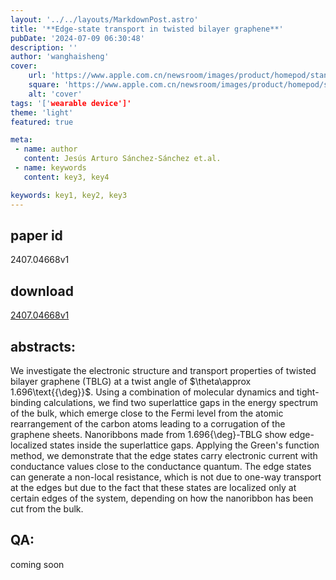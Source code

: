 ```yaml
---
layout: '../../layouts/MarkdownPost.astro'
title: '**Edge-state transport in twisted bilayer graphene**'
pubDate: '2024-07-09 06:30:48'
description: ''
author: 'wanghaisheng'
cover:
    url: 'https://www.apple.com.cn/newsroom/images/product/homepod/standard/Apple-HomePod-hero-230118_big.jpg.large_2x.jpg'
    square: 'https://www.apple.com.cn/newsroom/images/product/homepod/standard/Apple-HomePod-hero-230118_big.jpg.large_2x.jpg'
    alt: 'cover'
tags: '['wearable device']' 
theme: 'light'
featured: true

meta:
 - name: author
   content: Jesús Arturo Sánchez-Sánchez et.al.
 - name: keywords
   content: key3, key4

keywords: key1, key2, key3
---
```


## paper id
2407.04668v1
## download
[2407.04668v1](http://arxiv.org/abs/2407.04668v1)
## abstracts:
We investigate the electronic structure and transport properties of twisted bilayer graphene (TBLG) at a twist angle of $\theta\approx 1.696\text{{\deg}}$. Using a combination of molecular dynamics and tight-binding calculations, we find two superlattice gaps in the energy spectrum of the bulk, which emerge close to the Fermi level from the atomic rearrangement of the carbon atoms leading to a corrugation of the graphene sheets. Nanoribbons made from 1.696{\deg}-TBLG show edge-localized states inside the superlattice gaps. Applying the Green's function method, we demonstrate that the edge states carry electronic current with conductance values close to the conductance quantum. The edge states can generate a non-local resistance, which is not due to one-way transport at the edges but due to the fact that these states are localized only at certain edges of the system, depending on how the nanoribbon has been cut from the bulk.
## QA:
coming soon
